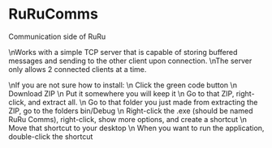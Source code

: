 # RuRuComms
Communication side of RuRu

\nWorks with a simple TCP server that is capable of storing buffered messages and sending to the other client upon connection.
\nThe server only allows 2 connected clients at a time.

\nIf you are not sure how to install:
\n  Click the green code button
\n  Download ZIP
\n  Put it somewhere you will keep it
\n  Go to that ZIP, right-click, and extract all.
\n  Go to that folder you just made from extracting the ZIP, go to the folders bin/Debug
\n  Right-click the .exe (should be named RuRu Comms), right-click, show more options, and create a shortcut
\n  Move that shortcut to your desktop
\n  When you want to run the application, double-click the shortcut
